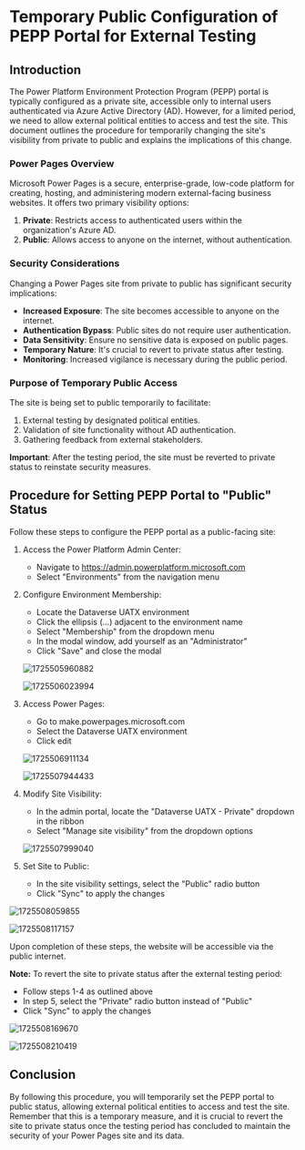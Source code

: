 # Temporary Public Configuration of PEPP Portal for External Testing

## Introduction

The Power Platform Environment Protection Program (PEPP) portal is typically configured as a private site, accessible only to internal users authenticated via Azure Active Directory (AD). However, for a limited period, we need to allow external political entities to access and test the site. This document outlines the procedure for temporarily changing the site's visibility from private to public and explains the implications of this change.

### Power Pages Overview

Microsoft Power Pages is a secure, enterprise-grade, low-code platform for creating, hosting, and administering modern external-facing business websites. It offers two primary visibility options:

1. **Private**: Restricts access to authenticated users within the organization's Azure AD.
2. **Public**: Allows access to anyone on the internet, without authentication.

### Security Considerations

Changing a Power Pages site from private to public has significant security implications:

- **Increased Exposure**: The site becomes accessible to anyone on the internet.
- **Authentication Bypass**: Public sites do not require user authentication.
- **Data Sensitivity**: Ensure no sensitive data is exposed on public pages.
- **Temporary Nature**: It's crucial to revert to private status after testing.
- **Monitoring**: Increased vigilance is necessary during the public period.

### Purpose of Temporary Public Access

The site is being set to public temporarily to facilitate:

1. External testing by designated political entities.
2. Validation of site functionality without AD authentication.
3. Gathering feedback from external stakeholders.

**Important**: After the testing period, the site must be reverted to private status to reinstate security measures.

## Procedure for Setting PEPP Portal to "Public" Status

Follow these steps to configure the PEPP portal as a public-facing site:

1. Access the Power Platform Admin Center:

   - Navigate to https://admin.powerplatform.microsoft.com
   - Select "Environments" from the navigation menu
2. Configure Environment Membership:

   - Locate the Dataverse UATX environment
   - Click the ellipsis (...) adjacent to the environment name
   - Select "Membership" from the dropdown menu
   - In the modal window, add yourself as an "Administrator"
   - Click "Save" and close the modal

   ![1725505960882](image/uatx-deploy/1725505960882.png)

   ![1725506023994](image/uatx-deploy/1725506023994.png)
3. Access Power Pages:

   - Go to make.powerpages.microsoft.com
   - Select the Dataverse UATX environment
   - Click edit

   ![1725506911134](image/uatx-deploy/1725506911134.png)

   ![1725507944433](image/uatx-deploy/1725507944433.png)
4. Modify Site Visibility:

   - In the admin portal, locate the "Dataverse UATX - Private" dropdown in the ribbon
   - Select "Manage site visibility" from the dropdown options

   ![1725507999040](image/uatx-deploy/1725507999040.png)
5. Set Site to Public:

   - In the site visibility settings, select the "Public" radio button
   - Click "Sync" to apply the changes

![1725508059855](image/uatx-deploy/1725508059855.png)

![1725508117157](image/uatx-deploy/1725508117157.png)

Upon completion of these steps, the website will be accessible via the public internet.

**Note:** To revert the site to private status after the external testing period:

- Follow steps 1-4 as outlined above
- In step 5, select the "Private" radio button instead of "Public"
- Click "Sync" to apply the changes

![1725508169670](image/uatx-deploy/1725508169670.png)

![1725508210419](image/uatx-deploy/1725508210419.png)

## Conclusion

By following this procedure, you will temporarily set the PEPP portal to public status, allowing external political entities to access and test the site. Remember that this is a temporary measure, and it is crucial to revert the site to private status once the testing period has concluded to maintain the security of your Power Pages site and its data.
